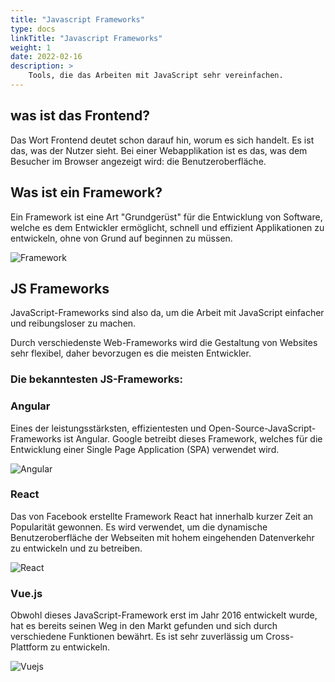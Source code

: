 ```yaml
---
title: "Javascript Frameworks"
type: docs
linkTitle: "Javascript Frameworks"
weight: 1
date: 2022-02-16
description: >
    Tools, die das Arbeiten mit JavaScript sehr vereinfachen.
---
```

## was ist das Frontend?
Das Wort Frontend deutet schon darauf hin, worum es sich handelt. Es ist das, was der Nutzer sieht.
Bei einer Webapplikation ist es das, was dem Besucher im Browser angezeigt wird: die Benutzeroberfläche.



## Was ist ein Framework?
Ein Framework ist eine Art "Grundgerüst" für die Entwicklung von Software, welche es dem Entwickler ermöglicht, schnell und effizient Applikationen zu entwickeln, ohne von Grund auf beginnen zu müssen.


![Framework](../images/frontend.png)    

## JS Frameworks
JavaScript-Frameworks sind also da, um die Arbeit mit JavaScript einfacher und reibungsloser zu machen.

Durch verschiedenste Web-Frameworks wird die Gestaltung von Websites sehr flexibel, daher bevorzugen es die meisten Entwickler.

### Die bekanntesten JS-Frameworks:<br>

### Angular
Eines der leistungsstärksten, effizientesten und Open-Source-JavaScript-Frameworks ist Angular.
Google betreibt dieses Framework, welches für die Entwicklung einer Single Page Application (SPA) verwendet wird.

![Angular](../images/angular.png)  

### React
Das von Facebook erstellte Framework React hat innerhalb kurzer Zeit an Popularität gewonnen.
Es wird verwendet, um die dynamische Benutzeroberfläche der Webseiten mit hohem eingehenden Datenverkehr zu entwickeln und zu betreiben.

![React](../images/react.png)  

### Vue.js
Obwohl dieses JavaScript-Framework erst im Jahr 2016 entwickelt wurde, hat es bereits seinen Weg in den Markt gefunden und sich durch verschiedene Funktionen bewährt. Es ist sehr zuverlässig um Cross-Plattform zu entwickeln.

![Vuejs](../images/vue.png)  